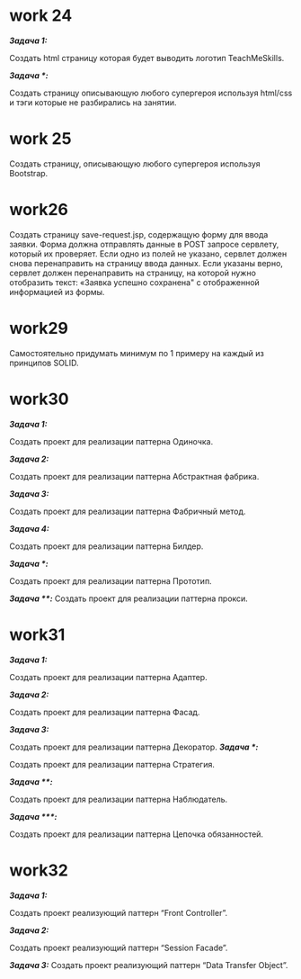 # work 24
**_Задача 1:_**

Создать html страницу которая будет выводить логотип TeachMeSkills.

**_Задача *:_**

Создать страницу описывающую любого супергероя используя html/css и тэги которые не
разбирались на занятии.

# work 25

Создать страницу, описывающую любого супергероя используя Bootstrap.

# work26

Создать страницу save-request.jsp, содержащую форму для ввода заявки. Форма должна
отправлять данные в POST запросе сервлету, который их проверяет. Если одно из полей
не указано, сервлет должен снова перенаправить на страницу ввода данных. Если
указаны верно, сервлет должен перенаправить на страницу, на которой нужно отобразить
текст: «Заявка успешно сохранена" с отображенной информацией из формы.

# work29

Самостоятельно придумать минимум по 1 примеру на каждый из принципов SOLID.
# work30

**_Задача 1:_**

Создать проект для реализации паттерна Одиночка.

**_Задача 2:_**

Создать проект для реализации паттерна Абстрактная фабрика.

**_Задача 3:_**

Создать проект для реализации паттерна Фабричный метод.

**_Задача 4:_**

Создать проект для реализации паттерна Билдер.

**_Задача *:_**

Создать проект для реализации паттерна Прототип.

**_Задача **:_**
Создать проект для реализации паттерна прокси.

# work31

**_Задача 1:_**

Создать проект для реализации паттерна Адаптер.

**_Задача 2:_**

Создать проект для реализации паттерна Фасад.

**_Задача 3:_**

Создать проект для реализации паттерна Декоратор.
**_Задача *:_**

Создать проект для реализации паттерна Стратегия.

**_Задача **:_**

Создать проект для реализации паттерна Наблюдатель.

**_Задача ***:_**

Создать проект для реализации паттерна Цепочка обязанностей.

# work32

**_Задача 1:_**

Создать проект реализующий паттерн “Front Controller”.

**_Задача 2:_**

Создать проект реализующий паттерн “Session Facade”.

**_Задача 3:_**
Создать проект реализующий паттерн “Data Transfer Object”.
